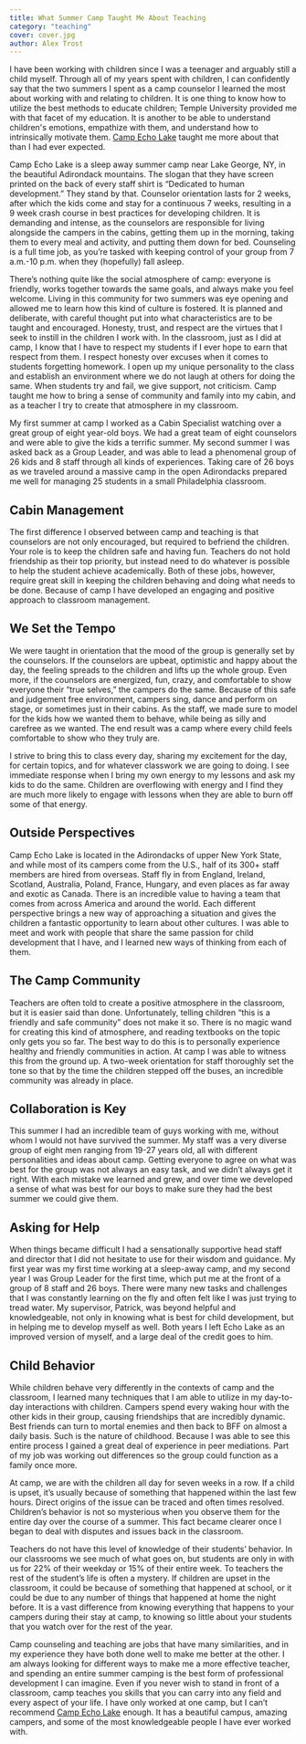 ```yaml
---
title: What Summer Camp Taught Me About Teaching
category: "teaching"
cover: cover.jpg
author: Alex Trost
---
```

I have been working with children since I was a teenager and arguably still a child myself. Through all of my years spent with children, I can confidently say that the two summers I spent as a camp counselor I learned the most about working with and relating to children. It is one thing to know how to utilize the best methods to educate children; Temple University provided me with that facet of my education. It is another to be able to understand children's emotions, empathize with them, and understand how to intrinsically motivate them. [Camp Echo Lake](http://www.campecholake.com/) taught me more about that than I had ever expected.  

Camp Echo Lake is a sleep away summer camp near Lake George, NY, in the beautiful Adirondack mountains. The slogan that they have screen printed on the back of every staff shirt is “Dedicated to human development.” They stand by that. Counselor orientation lasts for 2 weeks, after which the kids come and stay for a continuous 7 weeks, resulting in a 9 week crash course in best practices for developing children. It is demanding and intense, as the counselors are responsible for living alongside the campers in the cabins, getting them up in the morning, taking them to every meal and activity, and putting them down for bed. Counseling is a full time job, as you’re tasked with keeping control of your group from 7 a.m.-10 p.m. when they (hopefully) fall asleep.

There’s nothing quite like the social atmosphere of camp: everyone is friendly, works together towards the same goals, and always make you feel welcome. Living in this community for two summers was eye opening and allowed me to learn how this kind of culture is fostered. It is planned and deliberate, with careful thought put into what characteristics are to be taught and encouraged. Honesty, trust, and respect are the virtues that I seek to instill in the children I work with. In the classroom, just as I did at camp, I know that I have to respect my students if I ever hope to earn that respect from them. I respect honesty over excuses when it comes to students forgetting homework. I open up my unique personality to the class and establish an environment where we do not laugh at others for doing the same. When students try and fail, we give support, not criticism. Camp taught me how to bring a sense of community and family into my cabin, and as a teacher I try to create that atmosphere in my classroom.

My first summer at camp I worked as a Cabin Specialist watching over a great group of eight year-old boys. We had a great team of eight counselors and were able to give the kids a terrific summer. My second summer I was asked back as a Group Leader, and was able to lead a phenomenal group of 26 kids and 8 staff through all kinds of experiences. Taking care of 26 boys as we traveled around a massive camp in the open Adirondacks prepared me well for managing 25 students in a small Philadelphia classroom.

## Cabin Management
The first difference I observed between camp and teaching is that counselors are not only encouraged, but required to befriend the children. Your role is to keep the children safe and having fun. Teachers do not hold friendship as their top priority, but instead need to do whatever is possible to help the student achieve academically. Both of these jobs, however, require great skill in keeping the children behaving and doing what needs to be done. Because of camp I have developed an engaging and positive approach to classroom management.

## We Set the Tempo
We were taught in orientation that the mood of the group is generally set by the counselors. If the counselors are upbeat, optimistic and happy about the day, the feeling spreads to the children and lifts up the whole group. Even more, if the counselors are energized, fun, crazy, and comfortable to show everyone their “true selves,” the campers do the same. Because of this safe and judgement free environment, campers sing, dance and perform on stage, or sometimes just in their cabins. As the staff, we made sure to model for the kids how we wanted them to behave, while being as silly and carefree as we wanted. The end result was a camp where every child feels comfortable to show who they truly are.

I strive to bring this to class every day, sharing my excitement for the day, for certain topics, and for whatever classwork we are going to doing. I see immediate response when I bring my own energy to my lessons and ask my kids to do the same. Children are overflowing with energy and I find they are much more likely to engage with lessons when they are able to burn off some of that energy.

## Outside Perspectives
Camp Echo Lake is located in the Adirondacks of upper New York State, and while most of its campers come from the U.S., half of its 300+ staff members are hired from overseas. Staff fly in from England, Ireland, Scotland, Australia, Poland, France, Hungary, and even places as far away and exotic as Canada. There is an incredible value to having a team that comes from across America and around the world. Each different perspective brings a new way of approaching a situation and gives the children a fantastic opportunity to learn about other cultures. I was able to meet and work with people that share the same passion for child development that I have, and I learned new ways of thinking from each of them.

## The Camp Community
Teachers are often told to create a positive atmosphere in the classroom, but it is easier said than done. Unfortunately, telling children “this is a friendly and safe community” does not make it so. There is no magic wand for creating this kind of atmosphere, and reading textbooks on the topic only gets you so far. The best way to do this is to personally experience healthy and friendly communities in action. At camp I was able to witness this from the ground up. A two-week orientation for staff thoroughly set the tone so that by the time the children stepped off the buses, an incredible community was already in place.

## Collaboration is Key
This summer I had an incredible team of guys working with me, without whom I would not have survived the summer. My staff was a very diverse group of eight men ranging from 19-27 years old, all with different personalities and ideas about camp. Getting everyone to agree on what was best for the group was not always an easy task, and we didn’t always get it right. With each mistake we learned and grew, and over time we developed a sense of what was best for our boys to make sure they had the best summer we could give them.

## Asking for Help
When things became difficult I had a sensationally supportive head staff and director that I did not hesitate to use for their wisdom and guidance. My first year was my first time working at a sleep-away camp, and my second year I was Group Leader for the first time, which put me at the front of a group of 8 staff and 26 boys. There were many new tasks and challenges that I was constantly learning on the fly and often felt like I was just trying to tread water. My supervisor, Patrick, was beyond helpful and knowledgeable, not only in knowing what is best for child development, but in helping me to develop myself as well. Both years I left Echo Lake as an improved version of myself, and a large deal of the credit goes to him.

## Child Behavior
While children behave very differently in the contexts of camp and the classroom, I learned many techniques that I am able to utilize in my day-to-day interactions with children. Campers spend every waking hour with the other kids in their group, causing friendships that are incredibly dynamic. Best friends can turn to mortal enemies and then back to BFF on almost a daily basis. Such is the nature of childhood. Because I was able to see this entire process I gained a great deal of experience in peer mediations. Part of my job was working out differences so the group could function as a family once more.

At camp, we are with the children all day for seven weeks in a row. If a child is upset, it’s usually because of something that happened within the last few hours. Direct origins of the issue can be traced and often times resolved. Children’s behavior is not so mysterious when you observe them for the entire day over the course of a summer. This fact became clearer once I began to deal with disputes and issues back in the classroom.

Teachers do not have this level of knowledge of their students’ behavior. In our classrooms we see much of what goes on, but students are only in with us for 22% of their weekday or 15% of their entire week. To teachers the rest of the student’s life is often a mystery. If children are upset in the classroom, it could be because of something that happened at school, or it could be due to any number of things that happened at home the night before. It is a vast difference from knowing everything that happens to your campers during their stay at camp, to knowing so little about your students that you watch over for the rest of the year.

Camp counseling and teaching are jobs that have many similarities, and in my experience they have both done well to make me better at the other. I am always looking for different ways to make me a more effective teacher, and spending an entire summer camping is the best form of professional development I can imagine. Even if you never wish to stand in front of a classroom, camp teaches you skills that you can carry into any field and every aspect of your life. I have only worked at one camp, but I can’t recommend [Camp Echo Lake](http://www.campecholake.com/) enough. It has a beautiful campus, amazing campers, and some of the most knowledgeable people I have ever worked with.